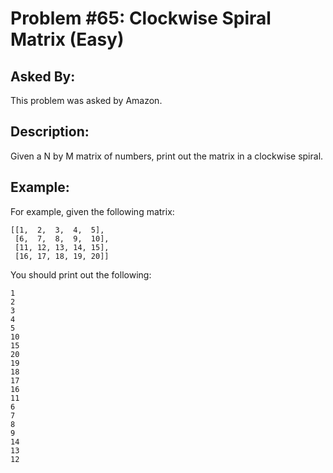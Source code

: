 # Problem #65: Clockwise Spiral Matrix (Easy)

## Asked By:

This problem was asked by Amazon.

## Description:
 
Given a N by M matrix of numbers, print out the matrix in a clockwise spiral.

## Example:

For example, given the following matrix:

```
[[1,  2,  3,  4,  5],
 [6,  7,  8,  9,  10],
 [11, 12, 13, 14, 15],
 [16, 17, 18, 19, 20]]
 ```
 
You should print out the following:

```
1
2
3
4
5
10
15
20
19
18
17
16
11
6
7
8
9
14
13
12
```


